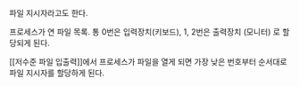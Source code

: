 파일 지시자라고도 한다.

프로세스가 연 파일 목록.
통 0번은 입력장치(키보드),
1, 2번은 출력장치 (모니터) 로 할당되게 된다.

[[저수준 파일 입출력]]에서 프로세스가 파일을 열게 되면
가장 낮은 번호부터 순서대로 파일 지시자를 할당하게 된다.